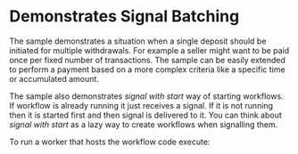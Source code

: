 # Demonstrates Signal Batching

The sample demonstrates a situation when a single deposit should be initiated for multiple 
withdrawals. For example a seller might want to be paid once per fixed number of transactions.
The sample can be easily extended to perform a payment based on a more complex criteria like a
specific time or accumulated amount.

The sample also demonstrates _signal with start_ way of starting workflows. If workflow is already
running it just receives a signal. If it is not running then it is started first and then signal is
delivered to it. You can think about _signal with start_ as a lazy way to create workflows when
signalling them.

To run a worker that hosts the workflow code execute:




